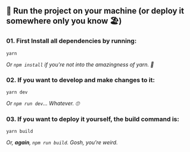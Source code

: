 ## :runner: Run the project on your machine (or deploy it somewhere only you know :beach_umbrella:)

### 01. First Install all dependencies by running:

```
yarn
```

_Or `npm install` if you're not into the amazingness of yarn. :eyes:_

### 02. If you want to develop and make changes to it:

```
yarn dev
```

_Or `npm run dev`... Whatever. :roll_eyes:_

### 03. If you want to deploy it yourself, the build command is:

```
yarn build
```

_Or, **again**, `npm run build`. Gosh, you're weird._

